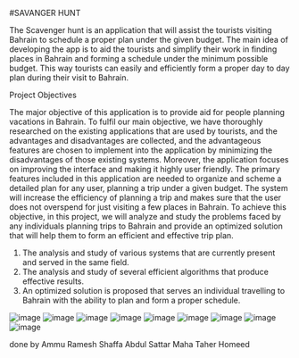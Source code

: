 #SAVANGER HUNT

The Scavenger hunt is an application that will assist the tourists visiting Bahrain to schedule a proper plan under the given budget. The main idea of developing the app is to aid the tourists and simplify their work in finding places in Bahrain and forming a schedule under the minimum possible budget. This way tourists can easily and efficiently form a proper day to day plan during their visit to Bahrain.

Project Objectives

The major objective of this application is to provide aid for people planning vacations in Bahrain. To fulfil our main objective, we have thoroughly researched on the existing applications that are used by tourists, and the advantages and disadvantages are collected, and the advantageous features are chosen to implement into the application by minimizing the disadvantages of those existing systems. Moreover, the application focuses on improving the interface and making it highly user friendly. The primary features included in this application are needed to organize and scheme a detailed plan for any user, planning a trip under a given budget. The system will increase the efficiency of planning a trip and makes sure that the user does not overspend for just visiting a few places in Bahrain. 
To achieve this objective, in this project, we will analyze and study the problems faced by any individuals planning trips to Bahrain and provide an optimized solution that will help them to form an efficient and effective trip plan.
1.	The analysis and study of various systems that are currently present and served in the same field.
2.	The analysis and study of several efficient algorithms that produce effective results.
3.	An optimized solution is proposed that serves an individual travelling to Bahrain with the ability to plan and form a proper schedule. 

![image](https://user-images.githubusercontent.com/61560165/154660830-da85e37b-78cc-45f7-9cb4-da0ed1a75952.png)
![image](https://user-images.githubusercontent.com/61560165/154660862-759c82b7-5b8b-44dd-93b1-c9387fc5ae82.png)
![image](https://user-images.githubusercontent.com/61560165/154660878-9bbcbbe8-c507-45c6-bc24-ae14e23b2a46.png)
![image](https://user-images.githubusercontent.com/61560165/154660888-b9cd7b63-8c7c-46e7-9e66-ce64af870bda.png)
![image](https://user-images.githubusercontent.com/61560165/154660904-e7eec6d7-9b26-484c-8604-094a03ec7b1b.png)
![image](https://user-images.githubusercontent.com/61560165/154660921-e4921afd-0fda-40eb-809d-d2fc91136e24.png)
![image](https://user-images.githubusercontent.com/61560165/154660935-32d4df31-61fc-4a57-94cc-230b4bb423f4.png)
![image](https://user-images.githubusercontent.com/61560165/154660944-497e6ea0-78fb-4c11-b769-befb69202670.png)
![image](https://user-images.githubusercontent.com/61560165/154660965-10c49ad0-4e05-499d-ade5-0d4fa2f0de74.png)


done by 
Ammu Ramesh
Shaffa Abdul Sattar
Maha Taher Homeed
